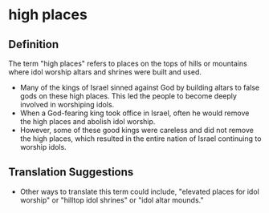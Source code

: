 # high places

## Definition

The term "high places" refers to places on the tops of hills or mountains where idol worship altars and shrines were built and used.

* Many of the kings of Israel sinned against God by building altars to false gods on these high places. This led the people to become deeply involved in worshiping idols.
* When a God-fearing king took office in Israel, often he would remove the high places and abolish idol worship.
* However, some of these good kings were careless and did not remove the high places, which resulted in the entire nation of Israel continuing to worship idols.


## Translation Suggestions



* Other ways to translate this term could include, "elevated places for idol worship" or "hilltop idol shrines" or "idol altar mounds."